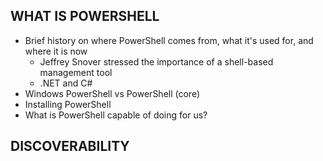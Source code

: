 ## WHAT IS POWERSHELL
- Brief history on where PowerShell comes from, what it's used for, and where it is now
  - Jeffrey Snover stressed the importance of a shell-based management tool
  - .NET and C#
- Windows PowerShell vs PowerShell (core)
- Installing PowerShell
- What is PowerShell capable of doing for us?

## DISCOVERABILITY
